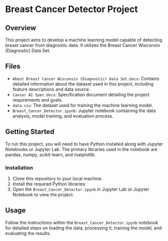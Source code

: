 # Breast Cancer Detector Project

## Overview

This project aims to develop a machine learning model capable of detecting breast cancer from diagnostic data. It utilizes the Breast Cancer Wisconsin (Diagnostic) Data Set.

## Files

- `About Breast Cancer Wisconsin (Diagnostic) Data Set.docx`: Contains detailed information about the dataset used in this project, including feature descriptions and data source.
- `Cancer AI Spec.docx`: Specification document detailing the project requirements and goals.
- `data.csv`: The dataset used for training the machine learning model.
- `Breast_Cancer_Detector.ipynb`: Jupyter notebook containing the data analysis, model training, and evaluation process.

## Getting Started

To run this project, you will need to have Python installed along with Jupyter Notebooks or Jupyter Lab. The primary libraries used in the notebook are pandas, numpy, scikit-learn, and matplotlib.

### Installation

1. Clone this repository to your local machine.
2. Install the required Python libraries:
3. Open the `Breast_Cancer_Detector.ipynb` in Jupyter Lab or Jupyter Notebook to view the project.

## Usage

Follow the instructions within the `Breast_Cancer_Detector.ipynb` notebook for detailed steps on loading the data, processing it, training the model, and evaluating the results.
